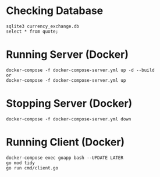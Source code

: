 # Checking Database

```
sqlite3 currency_exchange.db
select * from quote;
```

# Running Server (Docker)

```
docker-compose -f docker-compose-server.yml up -d --build
or
docker-compose -f docker-compose-server.yml up
```

# Stopping Server (Docker)

```
docker-compose -f docker-compose-server.yml down
```

# Running Client (Docker)

```
docker-compose exec goapp bash --UPDATE LATER
go mod tidy
go run cmd/client.go
```